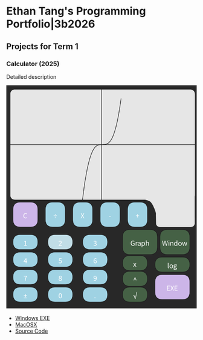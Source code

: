 # Ethan Tang's Programming Portfolio|3b2026

## Projects for Term 1

### Calculator (2025)

Detailed description 

![Running Calculator](https://github.com/9674036-code/portfolio/blob/main/images/Calc%20Fina.png?raw=true)

* [Windows EXE](https://github.com/9674036-code/portfolio/blob/main/src/Calculator/windows-amd64.zip)
* [MacOSX](https://github.com/9674036-code/portfolio/blob/main/src/Calculator/macos-aarch64.zip)
* [Source Code]()
